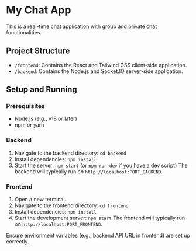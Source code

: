 # My Chat App

This is a real-time chat application with group and private chat functionalities.

## Project Structure

- `/frontend`: Contains the React and Tailwind CSS client-side application.
- `/backend`: Contains the Node.js and Socket.IO server-side application.

## Setup and Running

### Prerequisites
- Node.js (e.g., v18 or later)
- npm or yarn

### Backend
1. Navigate to the backend directory: `cd backend`
2. Install dependencies: `npm install`
3. Start the server: `npm start` (or `npm run dev` if you have a dev script)
   The backend will typically run on `http://localhost:PORT_BACKEND`.

### Frontend
1. Open a new terminal.
2. Navigate to the frontend directory: `cd frontend`
3. Install dependencies: `npm install`
4. Start the development server: `npm start`
   The frontend will typically run on `http://localhost:PORT_FRONTEND`.

Ensure environment variables (e.g., backend API URL in frontend) are set up correctly.